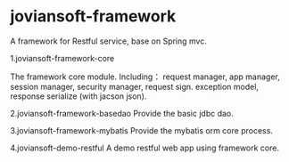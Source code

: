 joviansoft-framework
====================
A framework for Restful service, base on Spring mvc.


1.joviansoft-framework-core 

  The framework core module. 
  Including： request manager, app manager, session manager, security manager, request sign.
  exception model, response serialize (with jacson json).
  
2.joviansoft-framework-basedao
  Provide the basic jdbc dao.
  
3.joviansoft-framework-mybatis
  Provide the mybatis orm core process.
  
  
4.joviansoft-demo-restful
  A demo restful web app using framework core.
